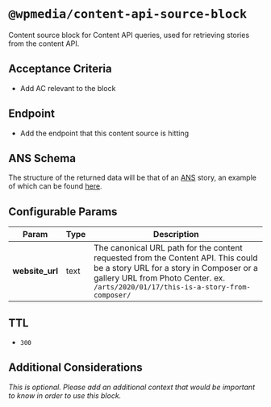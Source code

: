 # `@wpmedia/content-api-source-block`

Content source block for Content API queries, used for retrieving stories from the content API.

## Acceptance Criteria

- Add AC relevant to the block

## Endpoint

- Add the endpoint that this content source is hitting

## ANS Schema

The structure of the returned data will be that of an [ANS](https://github.com/washingtonpost/ans-schema) story, an example of which can be found [here](https://github.com/washingtonpost/ans-schema/blob/master/tests/fixtures/schema/0.10.3/story-fixture-references.json).

## Configurable Params

| **Param**       | **Type** | **Description**                                                                                                                                                                                                    |
| --------------- | -------- | ------------------------------------------------------------------------------------------------------------------------------------------------------------------------------------------------------------------ |
| **website_url** | text     | The canonical URL path for the content requested from the Content API. This could be a story URL for a story in Composer or a gallery URL from Photo Center. ex. `/arts/2020/01/17/this-is-a-story-from-composer/` |

## TTL

- `300`

## Additional Considerations

_This is optional. Please add an additional context that would be important to know in order to use this block._
